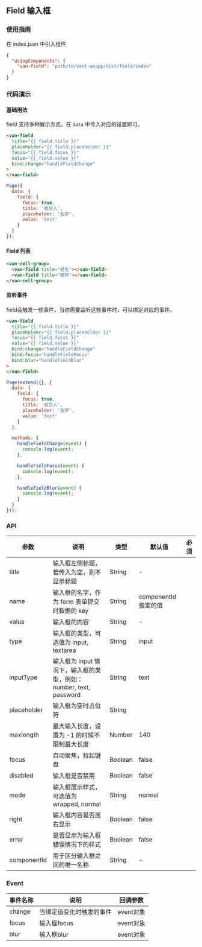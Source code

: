 ## Field 输入框

### 使用指南
在 index.json 中引入组件
```json
{
  "usingComponents": {
    "van-field": "path/to/vant-weapp/dist/field/index"
  }
}
```

### 代码演示

#### 基础用法
field 支持多种展示方式，在 `data` 中传入对应的设置即可。
```html
<van-field
  title="{{ field.title }}"
  placeholder="{{ field.placeholder }}"
  focus="{{ field.focus }}"
  value="{{ field.value }}"
  bind:change="handleFieldChange"
>
</van-field>
```

```js
Page({
  data: {
    field: {
      focus: true,
      title: '收货人',
      placeholder: '名字',
      value: 'test'
    }
  }
});
```

#### Field 列表
```html
<van-cell-group>
  <van-field title="姓名"></van-field>
  <van-field title="邮件"></van-field>
</van-cell-group>
```

#### 监听事件

field会触发一些事件，当你需要监听这些事件时，可以绑定对应的事件。

```html
<van-field
  title="{{ field.title }}"
  placeholder="{{ field.placeholder }}"
  focus="{{ field.focus }}"
  value="{{ field.value }}"
  bind:change="handleFieldChange"
  bind:focus="handleFieldFocus"
  bind:blur="handleFieldBlur"
>
</van-field>
```

```js
Page(extend({}, {
  data: {
    field: {
      focus: true,
      title: '收货人',
      placeholder: '名字',
      value: 'test'
    }
  },

  methods: {
    handleFieldChange(event) {
      console.log(event);
    },

    handleFieldFocus(event) {
      console.log(event);
    },

    handleFieldBlur(event) {
      console.log(event);
    }
  }
}));
```

### API

| 参数       | 说明      | 类型       | 默认值       | 必须      |
|-----------|-----------|-----------|-------------|-------------|
| title | 输入框左侧标题，若传入为空，则不显示标题 | String | - | |
| name | 输入框的名字，作为 form 表单提交时数据的 key | String  | componentId 指定的值 | |
| value | 输入框的内容 | String  | - | |
| type | 输入框的类型，可选值为 input, textarea | String  | input | |
| inputType | 输入框为 input 情况下，输入框的类型，例如：number, text, password | String  | text | |
| placeholder | 输入框为空时占位符 | String  | | |
| maxlength | 最大输入长度，设置为 -1 的时候不限制最大长度 | Number  | 140 | |
| focus | 自动聚焦，拉起键盘 | Boolean  | false | |
| disabled | 输入框是否禁用 | Boolean  | false | |
| mode | 输入框展示样式，可选值为 wrapped, normal | String | normal | |
| right | 输入框内容是否居右显示 | Boolean  | false | |
| error | 是否显示为输入框错误情况下的样式 | Boolean  | false | |
| componentId | 用于区分输入框之间的唯一名称 | String  | - | |

### Event

| 事件名称       | 说明      | 回调参数       |
|-----------|-----------|-----------|
| change | 当绑定值变化时触发的事件 | event对象 |
| focus | 输入框focus | event对象 |
| blur | 输入框blur | event对象 |
